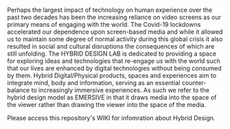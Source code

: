 Perhaps the largest impact of technology on human experience over the past two decades has been the increasing reliance on video screens as our primary means of engaging with the world. The Covid-19 lockdowns accelerated our dependence upon screen-based media and while it allowed us to maintain some degree of normal activity during this global crisis it also resulted in social and cultural disruptions the consequences of which are still unfolding. 
The HYBRID DESIGN LAB is dedicated to providing a space for exploring ideas and technologies that re-engage us with the world such that our lives are enhanced by digital technologies without being consumed by them. Hybrid Digital/Physical products, spaces and experiences aim to integrate mind, body and information, serving as an essential counter-balance to increasingly immersive experiences. As such we refer to the hybrid design model as EMERSIVE in that it draws media into the space of the viewer rather than drawing the viewer into the space of the media.

Please access this repository's WIKI for infomration about Hybrid Design.
